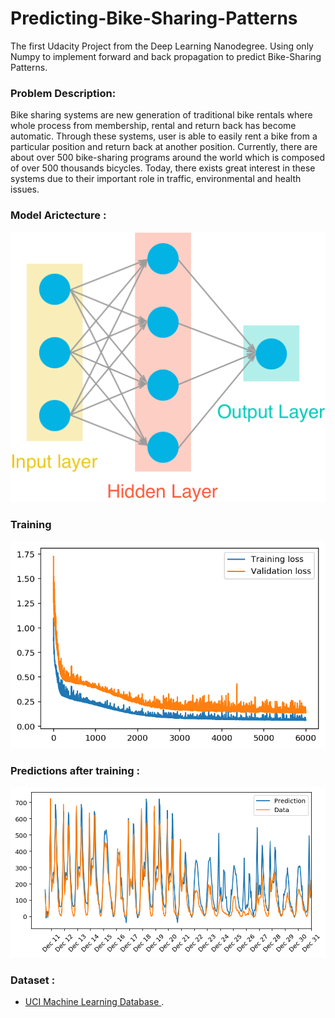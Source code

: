 # Predicting-Bike-Sharing-Patterns
The first Udacity Project from the Deep Learning Nanodegree. Using only Numpy to implement forward and back propagation to predict Bike-Sharing Patterns.

### Problem Description:
Bike sharing systems are new generation of traditional bike rentals where whole process from membership, rental and return back has become automatic. Through these systems, user is able to easily rent a bike from a particular position and return back at another position. Currently, there are about over 500 bike-sharing programs around the world which is composed of over 500 thousands bicycles. 
Today, there exists great interest in these systems due to their important role in traffic, environmental and health issues.

### Model Arictecture :
![](assets/neural_network.png)

### Training 
![](assets/train.png)

### Predictions after training :
![](assets/result.png)

### Dataset :
  -  [UCI Machine Learning Database ](https://archive.ics.uci.edu/ml/datasets/Bike+Sharing+Dataset).